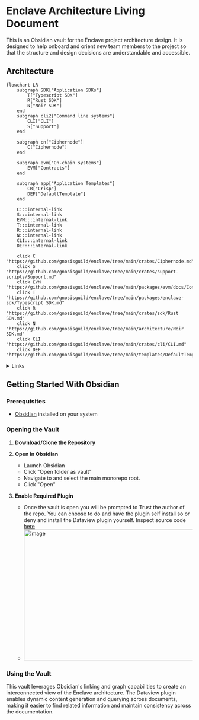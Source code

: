 # Enclave Architecture Living Document

This is an Obsidian vault for the Enclave project architecture design. It is designed to help onboard and orient new team members to the project so that the structure and design decisions are understandable and accessible.

## Architecture

```mermaid
flowchart LR
	subgraph SDK["Application SDKs"]
	    T["Typescript SDK"]
	    R["Rust SDK"]
	    N["Noir SDK"]
	end
	subgraph cli2["Command line systems"]
		CLI["CLI"]
	    S["Support"]
	end

	subgraph cn["Ciphernode"]
	    C["Ciphernode"]
    end

	subgraph evm["On-chain systems"]
        EVM["Contracts"]
    end

	subgraph app["Application Templates"]
		CR["Crisp"]
		DEF["DefaultTemplate"]
	end

    C:::internal-link
    S:::internal-link
    EVM:::internal-link
    T:::internal-link
    R:::internal-link
    N:::internal-link
    CLI:::internal-link
    DEF:::internal-link

    click C "https://github.com/gnosisguild/enclave/tree/main/crates/Ciphernode.md"
    click S "https://github.com/gnosisguild/enclave/tree/main/crates/support-scripts/Support.md"
    click EVM "https://github.com/gnosisguild/enclave/tree/main/packages/evm/docs/Contracts.md"
    click T "https://github.com/gnosisguild/enclave/tree/main/packages/enclave-sdk/Typescript SDK.md"
    click R "https://github.com/gnosisguild/enclave/tree/main/crates/sdk/Rust SDK.md"
    click N "https://github.com/gnosisguild/enclave/tree/main/architecture/Noir SDK.md"
    click CLI "https://github.com/gnosisguild/enclave/tree/main/crates/cli/CLI.md"
    click DEF "https://github.com/gnosisguild/enclave/tree/main/templates/DefaultTemplate.md"
```
<details>
<summary>Links</summary>

[[CLI]]
[[Ciphernode]]
[[Contracts]]
[[DefaultTemplate]]
[[Noir SDK]]
[[Rust SDK]]
[[Support]]
[[Typescript SDK]]
</details>

## Getting Started With Obsidian

### Prerequisites

- [Obsidian](https://obsidian.md/) installed on your system

### Opening the Vault

1. **Download/Clone the Repository**
2. **Open in Obsidian**

   - Launch Obsidian
   - Click "Open folder as vault"
   - Navigate to and select the main monorepo root.
   - Click "Open"

3. **Enable Required Plugin**
   - Once the vault is open you will be prompted to Trust the author of the repo. You can choose to do and have the plugin self install so or deny and install the Dataview plugin yourself. Inspect source code [here](https://github.com/blacksmithgu/obsidian-dataview)
   - <img width="616" height="353" alt="image" src="https://github.com/user-attachments/assets/f51fd939-7b5c-4fc2-bcd5-3ca64686a8dc" />


### Using the Vault

This vault leverages Obsidian's linking and graph capabilities to create an interconnected view of the Enclave architecture. The Dataview plugin enables dynamic content generation and querying across documents, making it easier to find related information and maintain consistency across the documentation.

